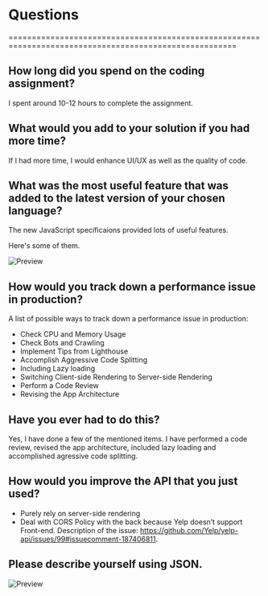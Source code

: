 # Questions
=======================================================================================================

## How long did you spend on the coding assignment?

I spent around 10-12 hours to complete the assignment.

## What would you add to your solution if you had more time?

If I had more time, I would enhance UI/UX as well as the quality of code.

## What was the most useful feature that was added to the latest version of your chosen language?

The new JavaScript specificaions provided lots of useful features.

Here's some of them.

![Preview](https://res.cloudinary.com/koruja/image/upload/v1618083155/jsFeatures_twhupe.png)

## How would you track down a performance issue in production?

A list of possible ways to track down a performance issue in production:

- Check CPU and Memory Usage
- Check Bots and Crawling
- Implement Tips from Lighthouse
- Accomplish Aggressive Code Splitting
- Including Lazy loading
- Switching Client-side Rendering to Server-side Rendering
- Perform a Code Review
- Revising the App Architecture

## Have you ever had to do this?

Yes, I have done a few of the mentioned items.
I have performed a code review, revised the app architecture, included lazy loading and accomplished agressive code splitting.


## How would you improve the API that you just used?

- Purely rely on server-side rendering
- Deal with CORS Policy with the back because Yelp doesn’t support Front-end.
  Description of the issue: https://github.com/Yelp/yelp-api/issues/99#issuecomment-187406811.


## Please describe yourself using JSON.

![Preview](https://res.cloudinary.com/koruja/image/upload/v1618083646/selfDescription_zwqefy.png)